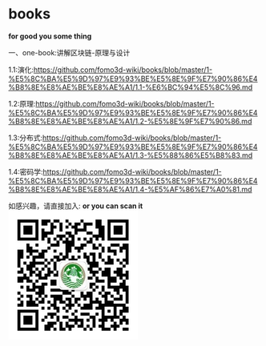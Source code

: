 # books
**for good you some thing**

一、one-book:讲解区块链-原理与设计

1.1:演化:https://github.com/fomo3d-wiki/books/blob/master/1-%E5%8C%BA%E5%9D%97%E9%93%BE%E5%8E%9F%E7%90%86%E4%B8%8E%E8%AE%BE%E8%AE%A1/1.1-%E6%BC%94%E5%8C%96.md

1.2:原理:https://github.com/fomo3d-wiki/books/blob/master/1-%E5%8C%BA%E5%9D%97%E9%93%BE%E5%8E%9F%E7%90%86%E4%B8%8E%E8%AE%BE%E8%AE%A1/1.2-%E5%8E%9F%E7%90%86.md

1.3:分布式:https://github.com/fomo3d-wiki/books/blob/master/1-%E5%8C%BA%E5%9D%97%E9%93%BE%E5%8E%9F%E7%90%86%E4%B8%8E%E8%AE%BE%E8%AE%A1/1.3-%E5%88%86%E5%B8%83.md

1.4:密码学:https://github.com/fomo3d-wiki/books/blob/master/1-%E5%8C%BA%E5%9D%97%E9%93%BE%E5%8E%9F%E7%90%86%E4%B8%8E%E8%AE%BE%E8%AE%A1/1.4-%E5%AF%86%E7%A0%81.md

如感兴趣，请直接加入:
**or you can scan it**
![Image text](https://github.com/fomo3d-wiki/books/blob/master/images/weixinGZ.jpg)
